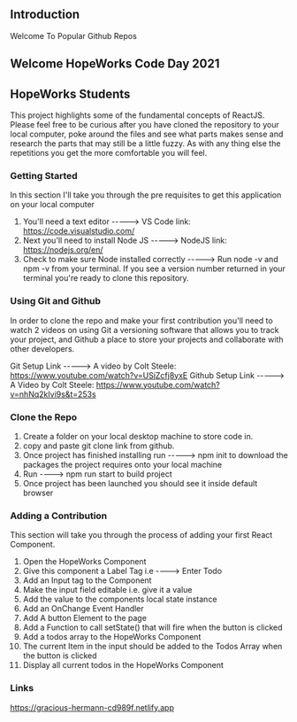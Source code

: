 ## Introduction
Welcome To Popular Github Repos

## Welcome HopeWorks Code Day 2021


## HopeWorks Students
This project highlights some of the fundamental concepts of ReactJS. Please feel free to be curious after you have cloned the repository to your local computer, poke around the files and see what parts makes sense and research the parts that may still be a little fuzzy. As with any thing else the repetitions you get the more comfortable you will feel. 

### Getting Started
In this section I'll take you through the pre requisites to get this application on your local computer

1) You'll need a text editor -----> VS Code link: https://code.visualstudio.com/ 
2) Next you'll need to install Node JS -----> NodeJS link: https://nodejs.org/en/
3) Check to make sure Node installed correctly -----> Run node -v and npm -v from your terminal. If you see a version number returned in your terminal you're ready to clone this repository.

### Using Git and Github
In order to clone the repo and make your first contribution you'll need to watch 2 videos on using Git a versioning software that allows you to track your project, and Github a place to store your projects and collaborate with other developers.

Git Setup Link -----> A video by Colt Steele: https://www.youtube.com/watch?v=USjZcfj8yxE
Github Setup Link -----> A Video by Colt Steele: https://www.youtube.com/watch?v=nhNq2kIvi9s&t=253s

### Clone the Repo
1) Create a folder on your local desktop machine to store code in.
2) copy and paste git clone link from github.
3) Once project has finished installing run -----> npm init to download the packages the project requires onto your local machine
4) Run ----> npm run start to build project
5) Once project has been launched you should see it inside default browser


### Adding a Contribution
This section will take you through the process of adding your first React Component. 
1) Open the HopeWorks Component
2) Give this component a Label Tag i.e ----> Enter Todo
3) Add an Input tag to the Component
4) Make the input field editable i.e. give it a value
5) Add the value to the components local state instance
6) Add an OnChange Event Handler
7) Add A button Element to the page
8) Add a Function to call setState() that will fire when the button is clicked
9) Add a todos array to the HopeWorks Component
10) The current Item in the input should be added to the Todos Array when the button is clicked
11) Display all current todos in the HopeWorks Component


### Links
https://gracious-hermann-cd989f.netlify.app
